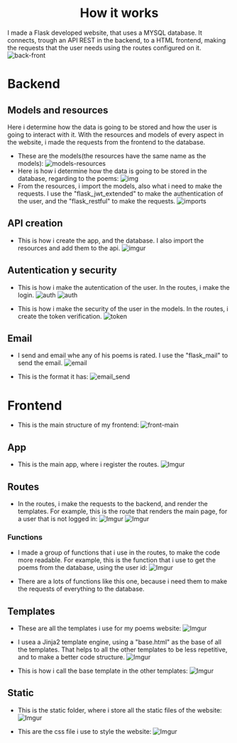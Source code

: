 <h1 align="center">How it works</h1>

I made a Flask developed website, that uses a MYSQL database. It connects, trough an API REST in the backend, to a HTML frontend, making the requests that the user needs using the routes configured on it. 
![back-front](https://i.imgur.com/DxFc1Sq.png)

# Backend

## Models and resources

Here i determine how the data is going to be stored and how the user is going to interact with it. With the resources and models of every aspect in the website, i made the requests from the frontend to the database.
* These are the models(the resources have the same name as the models):
![models-resources](https://i.imgur.com/5tk4AV7.png)
* Here is how i determine how the data is going to be stored in the database, regarding to the poems:
![img](https://i.imgur.com/Et8vMl6.png/img)
* From the resources, i import the models, also what i need to make the requests. I use the "flask_jwt_extended" to make the authentication of the user, and the "flask_restful" to make the requests.
![imports](https://i.imgur.com/lbfpbP3.png)

## API creation

* This is how i create the app, and the database. I also import the resources and add them to the api. 
![imgur](https://i.imgur.com/hY4XBzj.png)

## Autentication y security
* This is how i make the autentication of the user. In the routes, i make the login.
![auth](https://i.imgur.com/vmDqINJ.png)
![auth](https://images-ext-2.discordapp.net/external/qxbm7WSLQRLKfO7iH_V3Xd9qq8eSL4mHogmGNUYYAU4/https/i.imgur.com/MfdolGy.png)

* This is how i make the security of the user in the models. In the routes, i create the token verification.
![token](https://images-ext-1.discordapp.net/external/OKCeq265rVtkb_pIk04bJnW3m3BGWGJQpXjHwz09i5s/https/i.imgur.com/JXBCNts.png)

## Email
* I send and email whe any of his poems is rated. I use the "flask_mail" to send the email.
![email](https://images-ext-2.discordapp.net/external/jJMGDzxOrwGJieGuWb6hNW1lRh8iGlvvkBKEmgL_xEg/https/i.imgur.com/Aq1W0pF.png)

* This is the format it has:
![email_send](https://images-ext-2.discordapp.net/external/5WnEqYRtRHynaE-NpK-giJPgj3iTRzl8LDpK3YQQd-o/https/i.imgur.com/oAjF23Q.png?width=960&height=201)


# Frontend
* This is the main structure of my frontend:
![front-main](https://i.imgur.com/qsJvTdD.png)

## App
* This is the main app, where i register the routes.
![Imgur](https://i.imgur.com/4IIZQAa.png)

## Routes
* In the routes, i make the requests to the backend, and render the templates. For example, this is the route that renders the main page, for a user that is not logged in:
![Imgur](https://i.imgur.com/AtdxiJy.png)
![Imgur](https://i.imgur.com/Ox8mUct.png)

### Functions
* I made a group of functions that i use in the routes, to make the code more readable. For example, this is the function that i use to get the poems from the database, using the user id:
![Imgur](https://i.imgur.com/l9JNp66.png)

* There are a lots of functions like this one, because i need them to make the requests of everything to the database.

## Templates
* These are all the templates i use for my poems website:
![Imgur](https://i.imgur.com/MfJIjwh.png)

* I usea a Jinja2 template engine, using a "base.html" as the base of all the templates. That helps to all the other templates to be less repetitive, and to make a better code structure.
![Imgur](https://i.imgur.com/MFMsYkm.png)

* This is how i call the base template in the other templates:
![Imgur](https://i.imgur.com/bZfveEp.png)

## Static
* This is the static folder, where i store all the static files of the website:
![Imgur](https://i.imgur.com/A2qyWKu.png)

* This are the css file i use to style the website:
![Imgur](https://i.imgur.com/A2qyWKu.png)